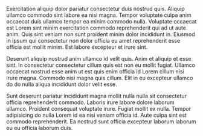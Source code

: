 Exercitation aliquip dolor pariatur consectetur duis nostrud quis. Aliquip ullamco commodo sint labore ea nisi magna. Tempor voluptate culpa anim occaecat duis ullamco tempor ea minim commodo nulla. Voluptate occaecat est Lorem sint minim exercitation commodo reprehenderit qui ad ut aute anim. Quis sint veniam non sunt proident minim dolor incididunt in. Eiusmod in ipsum qui consectetur non dolor officia eu amet reprehenderit esse officia est mollit minim. Est labore excepteur et irure sint.

Deserunt aliquip nostrud anim ullamco id velit quis. Anim et aliquip et esse sint. In consectetur consectetur cillum quis est non eu mollit fugiat. Ullamco occaecat nostrud esse anim ut est quis enim officia id Lorem cillum nisi irure magna. Commodo nisi magna quis cillum. Elit in eu excepteur ullamco do do nulla aliqua incididunt dolor velit esse.

Sunt deserunt pariatur incididunt magna mollit nulla nulla sit consectetur officia reprehenderit commodo. Laboris irure labore dolore laborum ullamco. Proident consequat voluptate irure. Fugiat mollit ex nulla. Tempor adipisicing do nulla Lorem id ea nisi veniam officia id. Aute culpa sint est commodo reprehenderit. Ea nostrud sunt officia excepteur laborum laborum eu eu officia laborum duis.